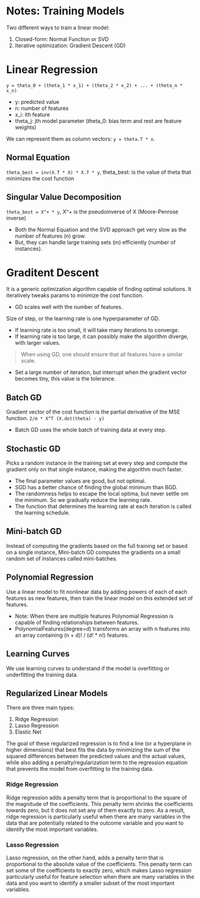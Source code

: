 # Notes: Training Models
Two different ways to train a linear model:
1. Closed-form: Normal Function or SVD
2. Iterative optimization: Gradient Descent (GD)

# Linear Regression
`y = theta_0 + (theta_1 * x_1) + (theta_2 * x_2) + ... + (theta_n * x_n)`
* y: predicted value
* n: number of features
* x_i: ith feature
* theta_j: jth model parameter (theta_0: bias term and rest are feature weights)

We can represent them as column vectors: `y = theta.T * x`.

## Normal Equation
`theta_best = inv(X.T * X) * X.T * y`, theta_best: is the value of theta that minimizes the cost function

## Singular Value Decomposition
`theta_best = X^+ * y`, X^+ is the pseudoinverse of X (Moore-Penrose inverse)

* Both the Normal Equation and the SVD approach get very slow as the number of features (n) grow.
* But, they can handle large training sets (m) efficiently (number of instances).

# Graditent Descent
It is a generic optimization algorithm capable of finding optimal solutions. It iteratively tweaks params to minimize the cost function.

* GD scales well with the number of features.

Size of step, or the learning rate is one hyperparameter of GD.
* If learning rate is too small, it will take many iterations to converge.
* If learning rate is too large, it can possibly make the algorithm diverge, with larger values.

> When using GD, one should ensure that all features have a similar scale.

* Set a large number of iteration, but interrupt when the gradient vector becomes tiny, this value is the tolerance.

## Batch GD
Gradient vector of the cost function is the partial derivative of the MSE function. `2/m * X^T (X.dot(theta) - y)`

* Batch GD uses the whole batch of training data at every step.

## Stochastic GD
Picks a random instance in the training set at every step and compute the gradient only on that single instance, making the algorithm much faster.

* The final parameter values are good, but not optimal.
* SGD has a better chance of finding the global minimum than BGD.
* The randomness helps to escape the local optima, but never settle om the minimum. So we gradually reduce the learning rate.
* The function that determines the learning rate at each iteration is called the learning schedule.

## Mini-batch GD
Instead of computing the gradients based on the full training set or based on a single instance, Mini-batch GD computes the gradients on a small random set of instances called mini-batches.

## Polynomial Regression
Use a linear model to fit nonlinear data by adding powers of each of each features as new features, then train the linear model on this extended set of features.

* Note: When there are multiple features Polynomial Regression is capable of finding relationships between features.
* PolynomialFeatures(degree=d) transforms an array with n features into an array containing (n + d)! / (d! * n!) features.

## Learning Curves
We use learning curves to understand if the model is overfitting or underfitting the training data.

## Regularized Linear Models
There are three main types:
1. Ridge Regression
2. Lasso Regression
3. Elastic Net

The goal of these regularized regression is to find a line (or a hyperplane in higher dimensions) that best fits the data by minimizing the sum of the squared differences between the predicted values and the actual values, while also adding a penalty/regularization term to the regression equation that prevents the model from overfitting to the training data.

### Ridge Regression
Ridge regression adds a penalty term that is proportional to the square of the magnitude of the coefficients. This penalty term shrinks the coefficients towards zero, but it does not set any of them exactly to zero. As a result, ridge regression is particularly useful when there are many variables in the data that are potentially related to the outcome variable and you want to identify the most important variables.

### Lasso Regression
Lasso regression, on the other hand, adds a penalty term that is proportional to the absolute value of the coefficients. This penalty term can set some of the coefficients to exactly zero, which makes Lasso regression particularly useful for feature selection when there are many variables in the data and you want to identify a smaller subset of the most important variables.

